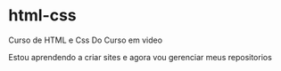 # html-css
 Curso de HTML e Css Do Curso em video

Estou aprendendo a criar sites e agora vou gerenciar meus repositorios